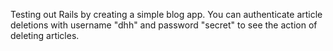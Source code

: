 Testing out Rails by creating a simple blog app. You can authenticate article deletions with username "dhh" and password "secret" to see the action of deleting articles.